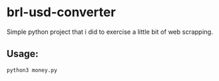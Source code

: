 # brl-usd-converter
Simple python project that i did to exercise a little bit of web scrapping.

## Usage:
`python3 money.py`
